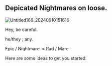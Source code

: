 ## Depicated Nightmares on loose.

![Untitled166_20240910151616](https://github.com/user-attachments/assets/d517c53e-b096-4eb3-b06f-687fc8e0dcf5)


Hey, be careful.

he/they ; any.

Epic / Nightmare. = Rad / Mare

Here are some ideas to get you started:

